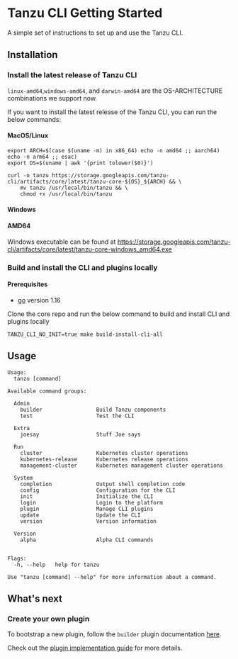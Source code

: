 # Tanzu CLI Getting Started

A simple set of instructions to set up and use the Tanzu CLI.

## Installation
### Install the latest release of Tanzu CLI

`linux-amd64`,`windows-amd64`, and `darwin-amd64` are the OS-ARCHITECTURE combinations we support now.

If you want to install the latest release of the Tanzu CLI, you can run the below commands:

#### MacOS/Linux
```shell
export ARCH=$(case $(uname -m) in x86_64) echo -n amd64 ;; aarch64) echo -n arm64 ;; esac)
export OS=$(uname | awk '{print tolower($0)}')

curl -o tanzu https://storage.googleapis.com/tanzu-cli/artifacts/core/latest/tanzu-core-${OS}_${ARCH} && \
    mv tanzu /usr/local/bin/tanzu && \
    chmod +x /usr/local/bin/tanzu
```

#### Windows
#### AMD64
Windows executable can be found at https://storage.googleapis.com/tanzu-cli/artifacts/core/latest/tanzu-core-windows_amd64.exe


### Build and install the CLI and plugins locally
#### Prerequisites

* [go](https://golang.org/dl/) version 1.16

Clone the core repo and run the below command to build and install CLI and plugins locally
```
TANZU_CLI_NO_INIT=true make build-install-cli-all
```

## Usage

```
Usage:
  tanzu [command]

Available command groups:

  Admin
    builder                 Build Tanzu components 
    test                    Test the CLI 
        
  Extra
    joesay                  Stuff Joe says 
        
  Run
    cluster                 Kubernetes cluster operations 
    kubernetes-release      Kubernetes release operations 
    management-cluster      Kubernetes management cluster operations 
        
  System
    completion              Output shell completion code 
    config                  Configuration for the CLI 
    init                    Initialize the CLI 
    login                   Login to the platform 
    plugin                  Manage CLI plugins 
    update                  Update the CLI 
    version                 Version information 
        
  Version
    alpha                   Alpha CLI commands 
        

Flags:
  -h, --help   help for tanzu

Use "tanzu [command] --help" for more information about a command. 
```

## What's next
### Create your own plugin
To bootstrap a new plugin, follow the `builder` plugin documentation [here](../../cmd/cli/plugin-admin/builder/README.md).

Check out the [plugin implementation guide](../cli/plugin_implementation_guide.md) for more details.
